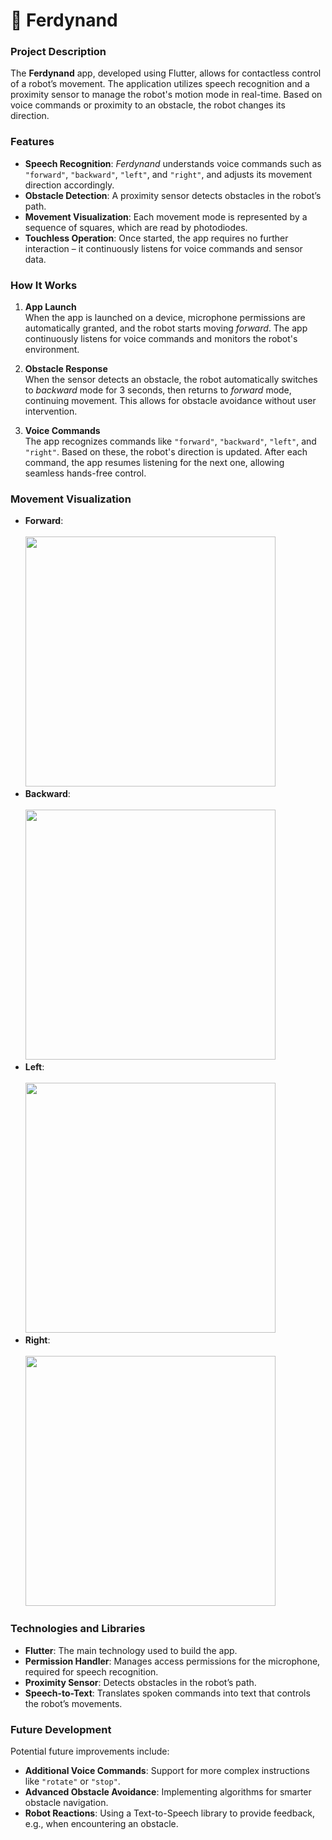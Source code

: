 # 🤖 Ferdynand

### Project Description
The **Ferdynand** app, developed using Flutter, allows for contactless control of a robot’s movement. The application utilizes speech recognition and a proximity sensor to manage the robot's motion mode in real-time. Based on voice commands or proximity to an obstacle, the robot changes its direction.

### Features
- **Speech Recognition**: *Ferdynand* understands voice commands such as `"forward"`, `"backward"`, `"left"`, and `"right"`, and adjusts its movement direction accordingly.
- **Obstacle Detection**: A proximity sensor detects obstacles in the robot’s path.
- **Movement Visualization**: Each movement mode is represented by a sequence of squares, which are read by photodiodes.
- **Touchless Operation**: Once started, the app requires no further interaction – it continuously listens for voice commands and sensor data.

### How It Works
1. **App Launch**  
   When the app is launched on a device, microphone permissions are automatically granted, and the robot starts moving *forward*. The app continuously listens for voice commands and monitors the robot's environment.

2. **Obstacle Response**  
   When the sensor detects an obstacle, the robot automatically switches to *backward* mode for 3 seconds, then returns to *forward* mode, continuing movement. This allows for obstacle avoidance without user intervention.

3. **Voice Commands**  
   The app recognizes commands like `"forward"`, `"backward"`, `"left"`, and `"right"`. Based on these, the robot's direction is updated. After each command, the app resumes listening for the next one, allowing seamless hands-free control.

### Movement Visualization
- **Forward**:  
  <br> <img src="https://github.com/user-attachments/assets/09f0421f-5194-432a-9e65-37628017c916" width="400"/>
- **Backward**:  
  <br> <img src="https://github.com/user-attachments/assets/5932b3b6-2a50-47c0-8b1d-68d2e6d543d0" width="400"/>
- **Left**:  
  <br> <img src="https://github.com/user-attachments/assets/bdf32996-5269-4022-b7b0-308f39893857" width="400"/>
- **Right**:  
  <br> <img src="https://github.com/user-attachments/assets/a74e4888-6d61-49ce-9e06-8ba1dd91738e" width="400"/>

### Technologies and Libraries
- **Flutter**: The main technology used to build the app.
- **Permission Handler**: Manages access permissions for the microphone, required for speech recognition.
- **Proximity Sensor**: Detects obstacles in the robot’s path.
- **Speech-to-Text**: Translates spoken commands into text that controls the robot’s movements.

### Future Development
Potential future improvements include:
- **Additional Voice Commands**: Support for more complex instructions like `"rotate"` or `"stop"`.
- **Advanced Obstacle Avoidance**: Implementing algorithms for smarter obstacle navigation.
- **Robot Reactions**: Using a Text-to-Speech library to provide feedback, e.g., when encountering an obstacle.
